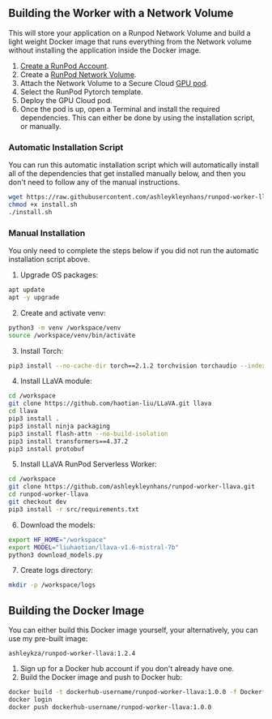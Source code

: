 ## Building the Worker with a Network Volume

This will store your application on a Runpod Network Volume and
build a light weight Docker image that runs everything
from the Network volume without installing the application
inside the Docker image.

1. [Create a RunPod Account](https://runpod.io?ref=2xxro4sy).
2. Create a [RunPod Network Volume](https://www.runpod.io/console/user/storage).
3. Attach the Network Volume to a Secure Cloud [GPU pod](https://www.runpod.io/console/gpu-secure-cloud).
4. Select the RunPod Pytorch template.
5. Deploy the GPU Cloud pod.
6. Once the pod is up, open a Terminal and install the required
   dependencies. This can either be done by using the installation
   script, or manually.

### Automatic Installation Script

You can run this automatic installation script which will
automatically install all of the dependencies that get installed
manually below, and then you don't need to follow any of the
manual instructions.

```bash
wget https://raw.githubusercontent.com/ashleykleynhans/runpod-worker-llava/dev/scripts/install.sh
chmod +x install.sh
./install.sh
```

### Manual Installation

You only need to complete the steps below if you did not run the
automatic installation script above.

1. Upgrade OS packages:
```bash
apt update
apt -y upgrade
```
2. Create and activate venv:
```bash
python3 -m venv /workspace/venv
source /workspace/venv/bin/activate
```
3. Install Torch:
```bash
pip3 install --no-cache-dir torch==2.1.2 torchvision torchaudio --index-url https://download.pytorch.org/whl/cu118
```
4. Install LLaVA module:
```bash
cd /workspace
git clone https://github.com/haotian-liu/LLaVA.git llava
cd llava
pip3 install .
pip3 install ninja packaging
pip3 install flash-attn --no-build-isolation
pip3 install transformers==4.37.2
pip3 install protobuf
```
5. Install LLaVA RunPod Serverless Worker:
```bash
cd /workspace
git clone https://github.com/ashleykleynhans/runpod-worker-llava.git
cd runpod-worker-llava
git checkout dev
pip3 install -r src/requirements.txt
```
6. Download the models:
```bash
export HF_HOME="/workspace"
export MODEL="liuhaotian/llava-v1.6-mistral-7b"
python3 download_models.py
```
7. Create logs directory:
```bash
mkdir -p /workspace/logs
```

## Building the Docker Image

You can either build this Docker image yourself, your alternatively,
you can use my pre-built image:

```
ashleykza/runpod-worker-llava:1.2.4
```

1. Sign up for a Docker hub account if you don't already have one.
2. Build the Docker image and push to Docker hub:
```bash
docker build -t dockerhub-username/runpod-worker-llava:1.0.0 -f Dockerfile.Network_Volume .
docker login
docker push dockerhub-username/runpod-worker-llava:1.0.0
```
